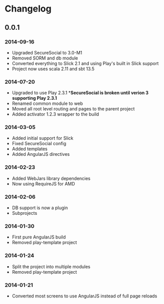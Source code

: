 # Changelog

## 0.0.1

### 2014-09-16
- Upgraded SecureSocial to 3.0-M1
- Removed SORM and db module
- Converted everything to Slick 2.1 and using Play's built in Slick support
- Project now uses scala 2.11 and sbt 13.5

### 2014-07-20
- Upgraded to use Play 2.3.1 ***SecureSocial is broken until verion 3 supporting Play 2.3.1**
- Renamed common module to web
- Moved all root level routing and pages to the parent project
- Added activator 1.2.3 wrapper to the build

### 2014-03-05
- Added initial support for Slick
- Fixed SecureSocial config
- Added templates
- Added AngularJS directives

### 2014-02-23
- Added WebJars library dependencies
- Now using RequireJS for AMD

### 2014-02-06
- DB support is now a plugin
- Subprojects

### 2014-01-30
- First pure AngularJS build
- Removed play-template project

### 2014-01-24
- Split the project into multiple modules
- Removed play-template project

### 2014-01-21
- Converted most screens to use AngularJS instead of full page reloads
